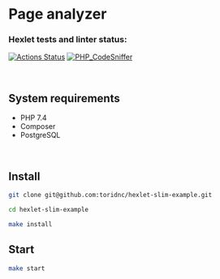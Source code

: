 # Page analyzer

### Hexlet tests and linter status:
[![Actions Status](https://github.com/toridnc/php-project-9/workflows/hexlet-check/badge.svg)](https://github.com/toridnc/php-project-9/actions) [![PHP_CodeSniffer](https://github.com/toridnc/php-project-9/actions/workflows/project-check.yml/badge.svg)](https://github.com/toridnc/php-project-9/actions)

<br>

## System requirements
* PHP 7.4
* Composer
* PostgreSQL

<br>

## Install
```sh
git clone git@github.com:toridnc/hexlet-slim-example.git
```
```sh
cd hexlet-slim-example
```
```sh
make install
```

## Start
```sh
make start
```